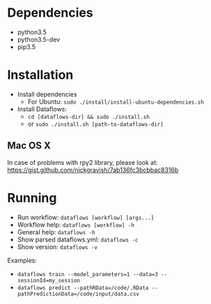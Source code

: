 
# Dependencies

* python3.5
* python3.5-dev
* pip3.5

# Installation

* Install dependencies
  * For Ubuntu: `sudo ./install/install-ubuntu-dependencies.sh`
* Install Dataflows:
  * `cd [dataflows-dir] && sudo ./install.sh`
  * or `sudo ./install.sh [path-to-dataflows-dir]`

## Mac OS X

In case of problems with rpy2 library, please look at: https://gist.github.com/nickgravish/7ab136fc3bcbbac8316b

# Running

* Run workflow: `dataflows [workflow] [args...]`
* Workflow help: `dataflows [workflow] -h`
* General help: `dataflows -h`
* Show parsed dataflows.yml: `dataflows -c`
* Show version: `dataflows -v`

Examples:

* `dataflows train --model_parameters=1 --data=3 --sessionId=my_session`
* `dataflows predict --pathRData=/code/.RData --pathPredictionData=/code/input/data.csv`
